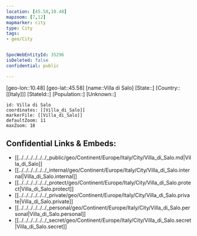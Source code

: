 ```yaml
---
location: [45.58,10.48]
mapzoom: [7,12] 
mapmarker: city 
type: City
tags:
- geo/City


SpocWebEntityId: 35296
isDeleted: false
confidential: public

---
```

[geo-lon::10.48]
[geo-lat::45.58]
[name::Villa di Salo]
[State::]
[Country::[[Italy]]]
[StateId::]
[Population::]
[Unknown::]


```leaflet
id: Villa di Salo
coordinates: [[Villa_di_Salo]]
markerFile: [[Villa_di_Salo]]
defaultZoom: 11 
maxZoom: 18
```


## Confidential Links & Embeds: 
- [[../../../../../../_public/geo/Continent/Europe/Italy/City/Villa_di_Salo.md|Villa_di_Salo]] 
- [[../../../../../../_internal/geo/Continent/Europe/Italy/City/Villa_di_Salo.internal|Villa_di_Salo.internal]] 
- [[../../../../../../_protect/geo/Continent/Europe/Italy/City/Villa_di_Salo.protect|Villa_di_Salo.protect]] 
- [[../../../../../../_private/geo/Continent/Europe/Italy/City/Villa_di_Salo.private|Villa_di_Salo.private]] 
- [[../../../../../../_personal/geo/Continent/Europe/Italy/City/Villa_di_Salo.personal|Villa_di_Salo.personal]] 
- [[../../../../../../_secret/geo/Continent/Europe/Italy/City/Villa_di_Salo.secret|Villa_di_Salo.secret]] 
